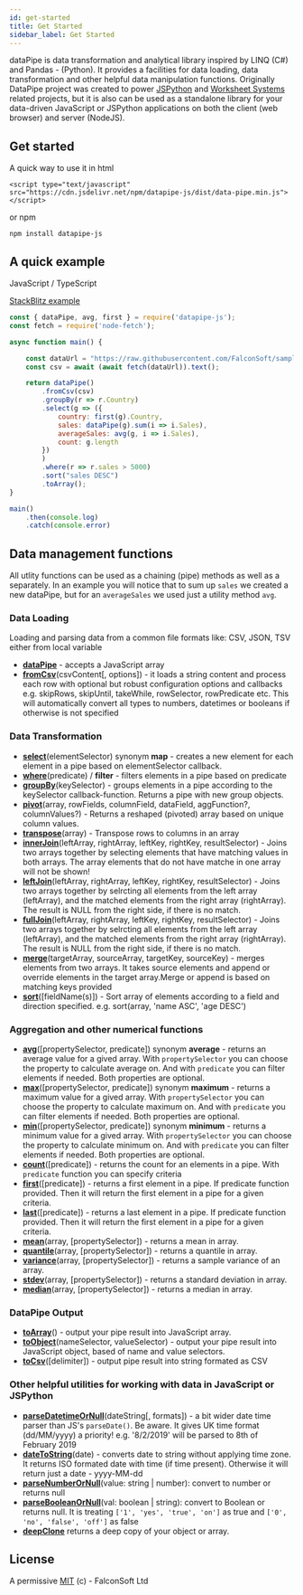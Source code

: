 ```yaml
---
id: get-started
title: Get Started
sidebar_label: Get Started
---
```


dataPipe is data transformation and analytical library inspired by LINQ (C#) and Pandas - (Python). It provides a facilities for data loading, data transformation and other helpful data manipulation functions. Originally DataPipe project was created to power [JSPython](https://github.com/jspython-dev/jspython) and [Worksheet Systems](https://worksheet.systems) related projects, but it is also can be used as a standalone library for your data-driven JavaScript or JSPython applications on both the client (web browser) and server (NodeJS).

## Get started

A quick way to use it in html

```
<script type="text/javascript" src="https://cdn.jsdelivr.net/npm/datapipe-js/dist/data-pipe.min.js"></script>
```

or npm

```
npm install datapipe-js
```

## A quick example

JavaScript / TypeScript

[StackBlitz example](https://stackblitz.com/edit/datapipe-js-examples?file=index.js)

```js
const { dataPipe, avg, first } = require('datapipe-js');
const fetch = require('node-fetch');

async function main() {

    const dataUrl = "https://raw.githubusercontent.com/FalconSoft/sample-data/master/CSV/sample-testing-data-100.csv";
    const csv = await (await fetch(dataUrl)).text();

    return dataPipe()
        .fromCsv(csv)
        .groupBy(r => r.Country)
        .select(g => ({
            country: first(g).Country,
            sales: dataPipe(g).sum(i => i.Sales),
            averageSales: avg(g, i => i.Sales),
            count: g.length
        })
        )
        .where(r => r.sales > 5000)
        .sort("sales DESC")
        .toArray();
}

main()
    .then(console.log)
    .catch(console.error)
```

## Data management functions

All utlity functions can be used as a chaining (pipe) methods as well as a separately. In an example you will notice that to sum up `sales` we created a new dataPipe, but for an `averageSales` we used just a utility method `avg`. 

### Data Loading

Loading and parsing data from a common file formats like: CSV, JSON, TSV either from local variable

 - [**dataPipe**](/docs/datapipe#datapipe) - accepts a JavaScript array
 - [**fromCsv**](/docs/datapipe#fromcsv)(csvContent[, options]) - it loads a string content and process each row with optional but robust configuration options and callbacks e.g. skipRows, skipUntil, takeWhile, rowSelector, rowPredicate etc. This will automatically convert all types to numbers, datetimes or booleans if otherwise is not specified

### Data Transformation

 - [**select**](/docs/datapipe-js-array#select)(elementSelector) synonym **map** - creates a new element for each element in a pipe based on elementSelector callback.
 - [**where**](/docs/datapipe-js-array#where)(predicate) / **filter** - filters elements in a pipe based on predicate
 - [**groupBy**](/docs/datapipe-js-array#groupby)(keySelector) - groups elements in a pipe according to the keySelector callback-function. Returns a pipe with new group objects.
 - [**pivot**](/docs/datapipe-js-array#pivot)(array, rowFields, columnField, dataField, aggFunction?, columnValues?) - Returns a reshaped (pivoted) array based on unique column values.
 - [**transpose**](/docs/datapipe-js-array#transpose)(array) - Transpose rows to columns in an array
 - [**innerJoin**](/docs/datapipe-js-array#innerjoin)(leftArray, rightArray, leftKey, rightKey, resultSelector) - Joins two arrays together by selecting elements that have matching values in both arrays. The array elements that do not have matche in one array will not be shown!
 - [**leftJoin**](/docs/datapipe-js-array#leftjoin)(leftArray, rightArray, leftKey, rightKey, resultSelector) - Joins two arrays together by selrcting all elements from the left array (leftArray), and the matched elements from the right array (rightArray). The result is NULL from the right side, if there is no match.
 - [**fullJoin**](/docs/datapipe-js-array#fulljoin)(leftArray, rightArray, leftKey, rightKey, resultSelector) - Joins two arrays together by selrcting all elements from the left array (leftArray), and the matched elements from the right array (rightArray). The result is NULL from the right side, if there is no match.
 - [**merge**](/docs/datapipe-js-array#merge)(targetArray, sourceArray, targetKey, sourceKey) - merges elements from two arrays. It takes source elements and append or override elements in the target array.Merge or append is based on matching keys provided
 - [**sort**](/docs/datapipe-js-array#sort)([fieldName(s)]) - Sort array of elements according to a field and direction specified. e.g. sort(array, 'name ASC', 'age DESC')


### Aggregation and other numerical functions

 - [**avg**](/docs/datapipe-js-array#avg)([propertySelector, predicate]) synonym **average** - returns an average value for a gived array. With `propertySelector` you can choose the property to calculate average on. And with `predicate` you can filter elements if needed. Both properties are optional.
 - [**max**](/docs/datapipe-js-array#max)([propertySelector, predicate]) synonym **maximum** - returns a maximum value for a gived array. With `propertySelector` you can choose the property to calculate maximum on. And with `predicate` you can filter elements if needed. Both properties are optional.
 - [**min**](/docs/datapipe-js-array#min)([propertySelector, predicate]) synonym **minimum** - returns a minimum value for a gived array. With `propertySelector` you can choose the property to calculate minimum on. And with `predicate` you can filter elements if needed. Both properties are optional.
 - [**count**](/docs/datapipe-js-array#count)([predicate]) - returns the count for an elements in a pipe. With `predicate` function you can specify criteria
 - [**first**](/docs/datapipe-js-array#first)([predicate]) - returns a first element in a pipe. If predicate function provided. Then it will return the first element in a pipe for a given criteria.
 - [**last**](/docs/datapipe-js-array#last)([predicate]) - returns a last element in a pipe. If predicate function provided. Then it will return the first element in a pipe for a given criteria.
 - [**mean**](/docs/datapipe-js-array#mean)(array, [propertySelector]) - returns a mean in array.
 - [**quantile**](/docs/datapipe-js-array#quantile)(array, [propertySelector]) - returns a quantile in array.
 - [**variance**](/docs/datapipe-js-array#variance)(array, [propertySelector]) - returns a sample variance of an array.
 - [**stdev**](/docs/datapipe-js-array#stdev)(array, [propertySelector]) - returns a standard deviation in array.
 - [**median**](/docs/datapipe-js-array#median)(array, [propertySelector]) - returns a median in array.
 
### DataPipe Output

 - [**toArray**](/docs/datapipe#toarray)() - output your pipe result into JavaScript array.
 - [**toObject**](/docs/datapipe#toobject)(nameSelector, valueSelector) - output your pipe result into JavaScript object, based of name and value selectors.
 - [**toCsv**](/docs/datapipe#tocsv)([delimiter]) - output pipe result into string formated as CSV


### Other helpful utilities for working with data in JavaScript or JSPython
 - [**parseDatetimeOrNull**](/docs/datapipe-js-utils#parsedatetimeornull)(dateString[, formats]) - a bit wider date time parser than JS's `parseDate()`. Be aware. It gives UK time format (dd/MM/yyyy) a priority! e.g. '8/2/2019' will be parsed to 8th of February 2019
 - [**dateToString**](/docs/datapipe-js-utils#datetostring)(date) - converts date to string without applying time zone. It returns ISO formated date with time (if time present). Otherwise it will return just a date - yyyy-MM-dd
 - [**parseNumberOrNull**](/docs/datapipe-js-utils#parsenumberornull)(value: string | number): convert to number or returns null
 - [**parseBooleanOrNull**](/docs/datapipe-js-utils#parsebooleanornull)(val: boolean | string): convert to Boolean or returns null. It is treating `['1', 'yes', 'true', 'on']` as true and `['0', 'no', 'false', 'off']` as false 
 - [**deepClone**](/docs/datapipe-js-utils#deepclone) returns a deep copy of your object or array.

## License
A permissive [MIT](https://github.com/FalconSoft/dataPipe/blob/master/LICENSE) (c) - FalconSoft Ltd

 

